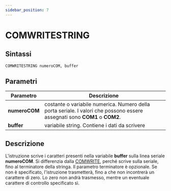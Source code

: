 ```yaml
---
sidebar_position: 7
---
```


# COMWRITESTRING

## Sintassi

  ```
  COMWRITESTRING numeroCOM, buffer
  ```

## Parametri
|Parametro              | Descrizione                                                                                                                |                
|-----------------------|----------------------------------------------------------------------------------------------------------------------------|
| **numeroCOM**         | costante o variabile numerica. Numero della porta seriale. I valori che possono essere assegnati sono **COM1** o **COM2**. |         
| **buffer**            | variabile string. Contiene i dati da scrivere                                                                              |         

## Descrizione
L'istruzione scrive i caratteri presenti nella variabile **buffer** sulla linea seriale **numeroCOM**. Si differenzia dalla [COMWRITE](COMWRITE.md), perché scrive sulla seriale, fino al terminatore della stringa. Il parametro terminatore è opzionale. Se non è specificato, l'istruzione trasmetterà, fino a che non incontrerà un carattere di zero. Lo zero non andrà trasmesso, mentre un eventuale carattere di controllo specificato sì.
